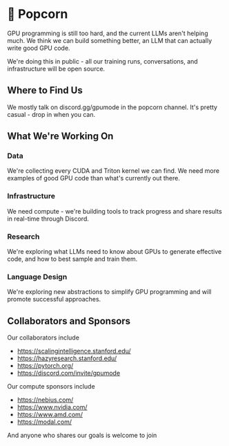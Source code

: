 # 🍿 Popcorn

GPU programming is still too hard, and the current LLMs aren't helping much. We think we can build something better, an LLM that can actually write good GPU code.

We're doing this in public - all our training runs, conversations, and infrastructure will be open source.

## Where to Find Us
We mostly talk on discord.gg/gpumode in the popcorn channel. It's pretty casual - drop in when you can.

## What We're Working On

### Data
We're collecting every CUDA and Triton kernel we can find. We need more examples of good GPU code than what's currently out there.

### Infrastructure
We need compute - we're building tools to track progress and share results in real-time through Discord.

### Research
We're exploring what LLMs need to know about GPUs to generate effective code, and how to best sample and train them.

### Language Design
We're exploring new abstractions to simplify GPU programming and will promote successful approaches.

## Collaborators and Sponsors

Our collaborators include
* https://scalingintelligence.stanford.edu/
* https://hazyresearch.stanford.edu/
* https://pytorch.org/
* https://discord.com/invite/gpumode

Our compute sponsors include
* https://nebius.com/
* https://www.nvidia.com/
* https://www.amd.com/
* https://modal.com/

And anyone who shares our goals is welcome to join

